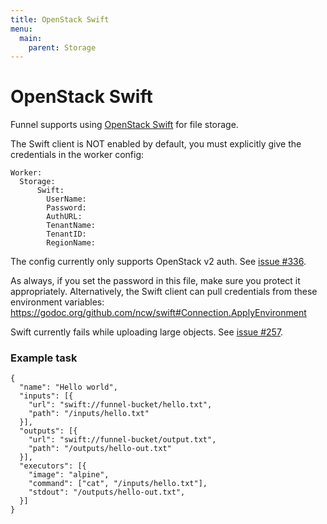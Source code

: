 ```yaml
---
title: OpenStack Swift
menu:
  main:
    parent: Storage
---
```


# OpenStack Swift

Funnel supports using [OpenStack Swift][swift] for file storage.

The Swift client is NOT enabled by default, you must explicitly give the credentials
in the worker config:
```
Worker:
  Storage:
      Swift:
        UserName:
        Password:
        AuthURL:
        TenantName:
        TenantID:
        RegionName:
```

The config currently only supports OpenStack v2 auth. See [issue #336](https://github.com/ohsu-comp-bio/funnel/issues/336).

As always, if you set the password in this file, make sure you protect it appropriately. Alternatively, the Swift client
can pull credentials from these environment variables: https://godoc.org/github.com/ncw/swift#Connection.ApplyEnvironment  

Swift currently fails while uploading large objects. See [issue #257](https://github.com/ohsu-comp-bio/funnel/issues/257).


### Example task
```
{
  "name": "Hello world",
  "inputs": [{
    "url": "swift://funnel-bucket/hello.txt",
    "path": "/inputs/hello.txt"
  }],
  "outputs": [{
    "url": "swift://funnel-bucket/output.txt",
    "path": "/outputs/hello-out.txt"
  }],
  "executors": [{
    "image": "alpine",
    "command": ["cat", "/inputs/hello.txt"],
    "stdout": "/outputs/hello-out.txt",
  }]
}
```

[swift]: https://docs.openstack.org/swift/latest/
